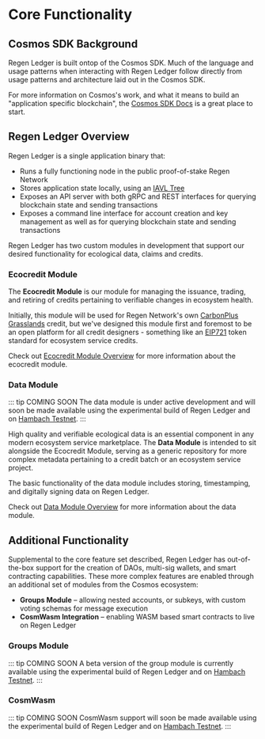 # Core Functionality

## Cosmos SDK Background

Regen Ledger is built ontop of the Cosmos SDK. Much of the language and usage patterns when interacting with Regen Ledger follow directly from usage patterns and architecture laid out in the Cosmos SDK.

For more information on Cosmos's work, and what it means to build an "application specific blockchain", the [Cosmos SDK Docs](https://docs.cosmos.network/master/intro/overview.html#what-are-application-specific-blockchains) is a great place to start.

## Regen Ledger Overview

Regen Ledger is a single application binary that:
- Runs a fully functioning node in the public proof-of-stake Regen Network
- Stores application state locally, using an [IAVL Tree](https://github.com/cosmos/iavl)
- Exposes an API server with both gRPC and REST interfaces for querying blockchain state and sending transactions
- Exposes a command line interface for account creation and key management as well as for querying blockchain state and sending transactions

Regen Ledger has two custom modules in development that support our desired functionality for ecological data, claims and credits.

### Ecocredit Module

The **Ecocredit Module** is our module for managing the issuance, trading, and retiring of credits pertaining to verifiable changes in ecosystem health.

Initially, this module will be used for Regen Network's own [CarbonPlus Grasslands](https://regen-registry.s3.amazonaws.com/GHG+and+Co-Benefits+in+Grazing+Systems+Credit+Class.pdf) credit, but we've designed this module first and foremost to be an open platform for all credit designers - something like an [EIP721](https://eips.ethereum.org/EIPS/eip-721) token standard for ecosystem service credits.

Check out [Ecocredit Module Overview](../../modules/ecocredit/README.md) for more information about the ecocredit module.

### Data Module

::: tip COMING SOON
The data module is under active development and will soon be made available using the experimental build of Regen Ledger and on [Hambach Testnet](/get-started/live-networks.md#hambach-testnet).
:::

High quality and verifiable ecological data is an essential component in any modern ecosystem service marketplace. The **Data Module** is intended to sit alongside the Ecocredit Module, serving as a generic repository for more complex metadata pertaining to a credit batch or an ecosystem service project.

The basic functionality of the data module includes storing, timestamping, and digitally signing data on Regen Ledger.

Check out [Data Module Overview](../../modules/data/README.md) for more information about the data module.

## Additional Functionality

Supplemental to the core feature set described, Regen Ledger has out-of-the-box support for the creation of DAOs, multi-sig wallets, and smart contracting capabilities. These more complex features are enabled through an additional set of modules from the Cosmos ecosystem:

- **Groups Module** – allowing nested accounts, or subkeys, with custom voting schemas for message execution
- **CosmWasm Integration** – enabling WASM based smart contracts to live on Regen Ledger

### Groups Module

::: tip COMING SOON
A beta version of the group module is currently available using the experimental build of Regen Ledger and on [Hambach Testnet](../get-started/live-networks.md#hambach-testnet).
:::

### CosmWasm

::: tip COMING SOON
CosmWasm support will soon be made available using the experimental build of Regen Ledger and on [Hambach Testnet](../get-started/live-networks.md#hambach-testnet).
:::
